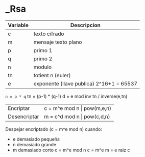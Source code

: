 # \_Rsa

| Variable | Descripcion |
|---------|-------------|
| c | texto cifrado |
| m | mensaje texto plano |
| p | primo 1 |
| q | primo 2 |
| n | modulo |
| tn | totient n (euler) |
| e | exponente (llave publica) 2^16+1 = 65537 |


`n = p * q`
tn = (p-1) * (q-1)
d = e mod   inv   tn   /   inverse(e,tn)

|  |  |
|---------|-------------|
| Encriptar | c = m^e mod n   \|   pow(m,e,n) |
| Desencriptar | m = c^d mod n   \|   pow(c,d,n) |

Despejar encriptado (c = m^e mod n) cuando:
* e demasiado pequeña
* n demasiado grande
* m demasiado corto
c = m^e mod n
c = m^e
m = e raiz c